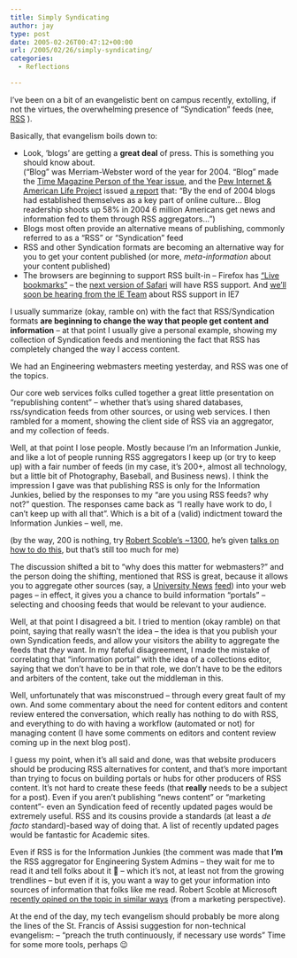 ```yaml
---
title: Simply Syndicating
author: jay
type: post
date: 2005-02-26T00:47:12+00:00
url: /2005/02/26/simply-syndicating/
categories:
  - Reflections

---
```

I’ve been on a bit of an evangelistic bent on campus recently, extolling, if not the virtues, the overwhelming presence of “Syndication” feeds (nee, [RSS][1] ).

Basically, that evangelism boils down to:

  * Look, ‘blogs’ are getting a **great deal** of press. This is something you should know about.  
    (“Blog” was Merriam-Webster word of the year for 2004. “Blog” made the [Time Magazine Person of the Year issue][2], and the [Pew Internet & American Life Project][3] issued [a report][4] that: “By the end of 2004 blogs had established themselves as a key part of online culture… Blog readership shoots up 58% in 2004 6 million Americans get news and information fed to them through RSS aggregators…”)
  * Blogs most often provide an alternative means of publishing, commonly referred to as a “RSS” or “Syndication” feed
  * RSS and other Syndication formats are becoming an alternative way for you to get your content published (or more, _meta-information_ about your content published)
  * The browsers are beginning to support RSS built-in &#8211; Firefox has [“Live bookmarks”][5] &#8211; the [next version of Safari][6] will have RSS support. And [we’ll soon be hearing from the IE Team][7] about RSS support in IE7

I usually summarize (okay, ramble on) with the fact that RSS/Syndication formats **are beginning to change the way that people get content and information** &#8211; at that point I usually give a personal example, showing my collection of Syndication feeds and mentioning the fact that RSS has completely changed the way I access content.

We had an Engineering webmasters meeting yesterday, and RSS was one of the topics.

Our core web services folks culled together a great little presentation on “republishing content” &#8211; whether that’s using shared databases, rss/syndication feeds from other sources, or using web services. I then rambled for a moment, showing the client side of RSS via an aggregator, and my collection of feeds.

Well, at that point I lose people. Mostly because I’m an Information Junkie, and like a lot of people running RSS aggregators I keep up (or try to keep up) with a fair number of feeds (in my case, it’s 200+, almost all technology, but a little bit of Photography, Baseball, and Business news). I think the impression I gave was that publishing RSS is only for the Information Junkies, belied by the responses to my “are you using RSS feeds? why not?” question. The responses came back as “I really have work to do, I can’t keep up with all that”. Which is a bit of a (valid) indictment toward the Information Junkies &#8211; well, me.

(by the way, 200 is nothing, try [Robert Scoble’s ~1300][8], he’s given [talks on how to do this][9], but that’s still too much for me)

The discussion shifted a bit to “why does this matter for webmasters?” and the person doing the shifting, mentioned that RSS is great, because it allows you to aggregate other sources (say, a [University News][10] [feed][11]) into your web pages &#8211; in effect, it gives you a chance to build information “portals” &#8211; selecting and choosing feeds that would be relevant to your audience.

Well, at that point I disagreed a bit. I tried to mention (okay ramble) on that point, saying that really wasn’t the idea &#8211; the idea is that you publish your own Syndication feeds, and allow your visitors the ability to aggregate the feeds that _they_ want. In my fateful disagreement, I made the mistake of correlating that “information portal” with the idea of a collections editor, saying that we don’t have to be in that role, we don’t have to be the editors and arbiters of the content, take out the middleman in this.

Well, unfortunately that was misconstrued &#8211; through every great fault of my own. And some commentary about the need for content editors and content review entered the conversation, which really has nothing to do with RSS, and everything to do with having a workflow (automated or not) for managing content (I have some comments on editors and content review coming up in the next blog post).

I guess my point, when it’s all said and done, was that website producers should be producing RSS alternatives for content, and that’s more important than trying to focus on building portals or hubs for other producers of RSS content. It’s not hard to create these feeds (that **really** needs to be a subject for a post). Even if you aren’t publishing “news content” or “marketing content”- even an Syndication feed of recently updated pages would be extremely useful. RSS and its cousins provide a standards (at least a _de facto_ standard)-based way of doing that. A list of recently updated pages would be fantastic for Academic sites.

Even if RSS is for the Information Junkies (the comment was made that **I’m** the RSS aggregator for Engineering System Admins &#8211; they wait for me to read it and tell folks about it 🙂 &#8211; which it’s not, at least not from the growing trendlines &#8211; but even if it is, you want a way to get your information into sources of information that folks like me read. Robert Scoble at Microsoft [recently opined on the topic in similar ways][12] (from a marketing perspective).

At the end of the day, my tech evangelism should probably be more along the lines of the St. Francis of Assisi suggestion for non-technical evangelism: &#8211; “preach the truth continuously, if necessary use words” Time for some more tools, perhaps 😉

 [1]: //en.wikipedia.org/wiki/RSS_(protocol)"
 [2]: //www.time.com/time/personoftheyear/2004/poymoments.html"
 [3]: //www.pewinternet.org/"
 [4]: //www.pewinternet.org/pdfs/PIP_blogging_data.pdf"
 [5]: //www.mozilla.org/products/firefox/live-bookmarks.html"
 [6]: //www.apple.com/macosx/tiger/safari.html"
 [7]: //blogs.msdn.com/ie/archive/2005/02/22/378384.aspx"
 [8]: //radio.weblogs.com/0001011/2004/02/21.html#a6603"
 [9]: //www.northernvoice.ca/node/131"
 [10]: //www.ncsu.edu/news/"
 [11]: //www.ncsu.edu/news.rdf"
 [12]: //radio.weblogs.com/0001011/2005/02/23.html#a9462"